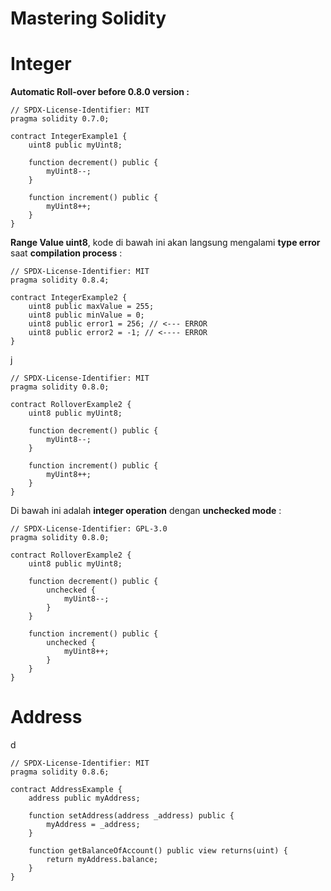 # Mastering Solidity



# Integer

**Automatic Roll-over before 0.8.0 version :**

```
// SPDX-License-Identifier: MIT
pragma solidity 0.7.0;

contract IntegerExample1 {
    uint8 public myUint8;

    function decrement() public {
        myUint8--;
    }

    function increment() public {
        myUint8++;
    }
}
```

**Range Value uint8**, kode di bawah ini akan langsung mengalami **type error** saat **compilation process** :

```
// SPDX-License-Identifier: MIT
pragma solidity 0.8.4;

contract IntegerExample2 {
    uint8 public maxValue = 255;
    uint8 public minValue = 0;
    uint8 public error1 = 256; // <--- ERROR
    uint8 public error2 = -1; // <---- ERROR
}
```

j

```
// SPDX-License-Identifier: MIT
pragma solidity 0.8.0;

contract RolloverExample2 {
    uint8 public myUint8;

    function decrement() public {
        myUint8--;
    }

    function increment() public {
        myUint8++;
    }
}
```

Di bawah ini adalah **integer operation** dengan **unchecked mode** :

```
// SPDX-License-Identifier: GPL-3.0
pragma solidity 0.8.0;

contract RolloverExample2 {
    uint8 public myUint8;

    function decrement() public {
        unchecked {
            myUint8--;
        }
    }

    function increment() public {
        unchecked {
            myUint8++;
        }
    }
}
```



# Address

d

```
// SPDX-License-Identifier: MIT
pragma solidity 0.8.6;

contract AddressExample {
    address public myAddress;

    function setAddress(address _address) public {
        myAddress = _address;
    }

    function getBalanceOfAccount() public view returns(uint) {
        return myAddress.balance;
    }
}
```

